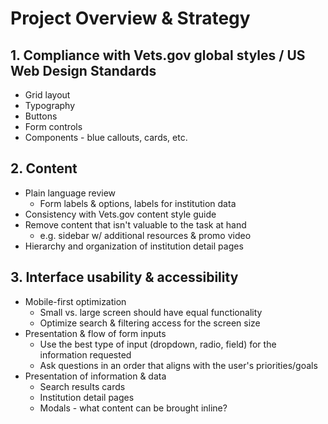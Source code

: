 # Project Overview & Strategy 

## 1. Compliance with Vets.gov global styles / US Web Design Standards

- Grid layout
- Typography
- Buttons
- Form controls
- Components - blue callouts, cards, etc.

## 2. Content

- Plain language review
  - Form labels & options, labels for institution data
- Consistency with Vets.gov content style guide
- Remove content that isn't valuable to the task at hand
  - e.g. sidebar w/ additional resources & promo video
- Hierarchy and organization of institution detail pages

## 3. Interface usability & accessibility

- Mobile-first optimization
  - Small vs. large screen should have equal functionality
  - Optimize search & filtering access for the screen size
- Presentation & flow of form inputs
  - Use the best type of input (dropdown, radio, field) for the information requested
  - Ask questions in an order that aligns with the user's priorities/goals
- Presentation of information & data
   - Search results cards
   - Institution detail pages
   - Modals - what content can be brought inline?
